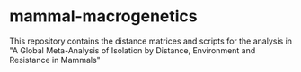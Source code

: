 # mammal-macrogenetics
This repository contains the distance matrices and scripts for the analysis in "A Global Meta-Analysis of Isolation by Distance, Environment and Resistance in Mammals"
